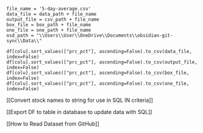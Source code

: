 
	file_name = '5-day-average.csv'
	data_file = data_path + file_name
	output_file = csv_path + file_name
	box_file = box_path + file_name
	one_file = one_path + file_name
	osd_path = "\\Users\\User\\OneDrive\\Documents\\obsidian-git-sync\\Data\\"
	
	df[colu].sort_values(["prc_pct"], ascending=False).to_csv(data_file, index=False)
	df[colu].sort_values(["prc_pct"], ascending=False).to_csv(output_file, index=False)
	df[colu].sort_values(["prc_pct"], ascending=False).to_csv(box_file, index=False)
	df[colu].sort_values(["prc_pct"], ascending=False).to_csv(one_file, index=False)


[[Convert stock names to string for use in SQL IN criteria]]

[[Export DF to table in database to update data with SQL]]

[[How to Read Dataset from GitHub]]

